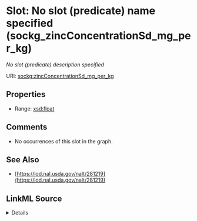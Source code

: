 

# Slot: No slot (predicate) name specified (sockg_zincConcentrationSd_mg_per_kg)


_No slot (predicate) description specified_







URI: [sockg:zincConcentrationSd_mg_per_kg](https://idir.uta.edu/sockg-ontology/docs/zincConcentrationSd_mg_per_kg)



<!-- no inheritance hierarchy -->








## Properties

* Range: [xsd:float](http://www.w3.org/2001/XMLSchema#float)





## Comments

* No occurrences of this slot in the graph.

## See Also

* [https://lod.nal.usda.gov/nalt/281219](https://lod.nal.usda.gov/nalt/281219)



## LinkML Source

<details>

```yaml
name: sockg_zincConcentrationSd_mg_per_kg
description: No slot (predicate) description specified
title: No slot (predicate) name specified
comments:
- No occurrences of this slot in the graph.
from_schema: soc-kg
see_also:
- https://lod.nal.usda.gov/nalt/281219
rank: 1000
domain: sockg_BioMassMineral
slot_uri: sockg:zincConcentrationSd_mg_per_kg
alias: sockg_zincConcentrationSd_mg_per_kg
range: float

```
</details>